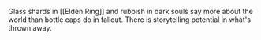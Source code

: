 Glass shards in [[Elden Ring]] and rubbish in dark souls say more about the world than bottle caps do in fallout. There is storytelling potential in what's thrown away.

